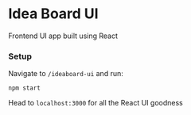 # Idea Board UI

Frontend UI app built using React

### Setup

Navigate to `/ideaboard-ui` and run:

    npm start

Head to `localhost:3000` for all the React UI goodness
